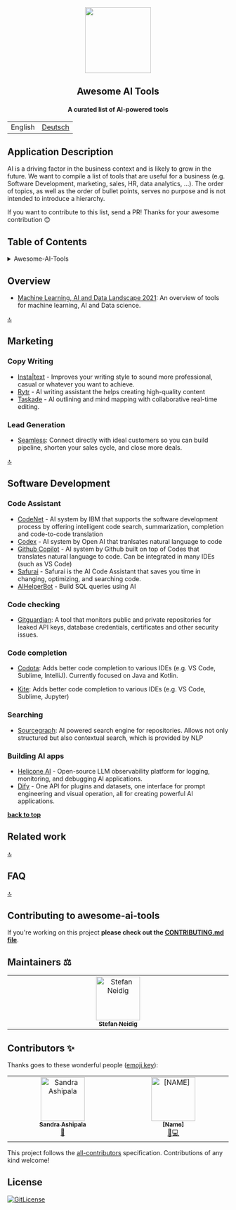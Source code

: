<!-- PROJECT TITLE -->
  <div id="header" align="center">
  <img src="https://github-production-user-asset-6210df.s3.amazonaws.com/19821445/239703832-7aae0dd8-467d-4d97-8844-d3767d7d0521.png" width="150" width="80"/>
</div>
 <h2 align="center">
    Awesome AI Tools
    <br />
    </h2>
     <h4 align="center">
    A curated list of AI-powered tools
    <br />
    </h4>

  <table align="center">
    <tbody>
        <tr>
            <td>English</td>
            <td><a href="https://github.com/sandramsc/awesome-ai-tools/blob/master/README.de.md">Deutsch</a></td>
        </tr>
    </tbody>
</table>

## Application Description

AI is a driving factor in the business context and is likely to grow in the future. We want to compile a list of tools that are useful for a business (e.g. Software Development, marketing, sales, HR, data analytics, ...). The order of topics, as well as the order of bullet points, serves no purpose and is not intended to introduce a hierarchy.

If you want to contribute to this list, send a PR! Thanks for your awesome contribution 😊

## Table of Contents

<details>
<summary>Awesome-AI-Tools</summary>

- [Application Description](#application-description)
- [Table of Contents](#table-of-contents)
- [Overview](#overview)
- [Marketing](#marketing)
    - [Copy Writing](#copy-writing)
    - [Lead Generation](#lead-generation)
- [Software Development](#software-development)
    - [Code Assistant](#code-assistant)
    - [Code checking](#code-checking)
    - [Code completion](#code-completion)
    - [Searching](#searching)
- [Related work](#related-work)
- [FAQ](#faq)
- [Contributing](#contributing)
- [Maintainers](#maintainers)
- [Contributors](#contributors)
- [License](#license)

</details>

## Overview

- [Machine Learning, AI and Data Landscape 2021](http://46eybw2v1nh52oe80d3bi91u-wpengine.netdna-ssl.com/wp-content/uploads/2021/09/ML-AI-Data-Landscape-2021.pdf): An overview of tools for machine learning, AI and Data science.

[🔝](https://github.com/nanogiants/awesome-ai-tools#table-of-contents)

## Marketing

### Copy Writing
- [Insta|text](https://instatext.io/) - Improves your writing style to sound more professional, casual or whatever you want to achieve. 
- [Rytr](https://rytr.me/) - AI writing assistant the helps creating high-quality content
- [Taskade](https://taskade.com/) - AI outlining and mind mapping with collaborative real-time editing.

### Lead Generation

- [Seamless](https://www.seamless.ai/): Connect directly with ideal customers so you can build pipeline, shorten your sales cycle, and close more deals.

[🔝](https://github.com/nanogiants/awesome-ai-tools#table-of-contents)


## Software Development

### Code Assistant
- [CodeNet](https://github.com/IBM/Project_CodeNet) - AI system by IBM that supports the software development process by offering intelligent code search, summarization, completion and code-to-code translation
- [Codex](https://openai.com/blog/openai-codex/) - AI system by Open AI that tranlsates natural language to code
- [Github Copilot](https://copilot.github.com/) - AI system by Github built on top of Codes that translates natural language to code. Can be integrated in many IDEs (such as VS Code)
- [Safurai](https://www.safurai.com/) - Safurai is the AI Code Assistant that saves you time in changing, optimizing, and searching code.
- [AIHelperBot](https://aihelperbot.com/) - Build SQL queries using AI

### Code checking

- [Gitguardian](https://www.gitguardian.com/): A tool that monitors public and private repositories for leaked API keys, database credentials, certificates and other security issues.

### Code completion

- [Codota](https://www.codota.com/): Adds better code completion to various IDEs (e.g. VS Code, Sublime, IntelliJ). Currently focused on Java and Kotlin.

- [Kite](https://www.kite.com/): Adds better code completion to various IDEs (e.g. VS Code, Sublime, Jupyter)

### Searching

- [Sourcegraph](https://sourcegraph.com/):  AI powered search engine for repositories. Allows not only structured but also contextual search, which is provided by NLP

### Building AI apps
- [Helicone AI](https://github.com/Helicone/helicone) - Open-source LLM observability platform for logging, monitoring, and debugging AI applications.
- [Dify](https://github.com/langgenius/dify) - One API for plugins and datasets, one interface for prompt engineering and visual operation, all for creating powerful AI applications. 

**[back to top](#table-of-contents)**

## Related work

[🔝](https://github.com/nanogiants/awesome-ai-tools#table-of-contents)


## FAQ

[🔝](https://github.com/nanogiants/awesome-ai-tools#table-of-contents)

## Contributing to awesome-ai-tools

If you're working on this project **please check out the
[CONTRIBUTING.md file](https://github.com/nanogiants/awesome-ai-tools/blob/master/CONTRIBUTING.md)**.

## Maintainers ⚖️
<table>
  <tbody>
    <tr>
      <td align="center" valign="top" width="14.28%"><a href="https://github.com/dasheck0"><img src="https://github-production-user-asset-6210df.s3.amazonaws.com/19821445/239706944-3bdd7b46-6b1e-4165-a035-08fa563d0de8.png" width="100px;" alt="Stefan Neidig"/><br /><sub><b>Stefan Neidig</b></sub></a>
      </td>
    </tr>
  </tbody>
</table>

## Contributors ✨

Thanks goes to these wonderful people ([emoji key](https://allcontributors.org/docs/en/emoji-key)):
<!-- ALL-CONTRIBUTORS-LIST:START - Do not remove or modify this section -->
<!-- prettier-ignore-start -->
<!-- markdownlint-disable -->
<table>
  <tbody>
    <tr>
    <!-- contributor-1-start -->
      <td align="center" valign="top" width="14.28%"><a href="https://github.com/sandramsc"><img src="https://github-production-user-asset-6210df.s3.amazonaws.com/19821445/239707280-a1fe09fb-f3c4-4727-b588-1a433a9e6574.png" width="100px;" alt="Sandra Ashipala"/><br /><sub><b>Sandra Ashipala</b></sub></a><br /><a href="https://github.com/nanogiants/awesome-ai-tools/commits?author=sandramsc" title="Doc">📖</a></td>
      <!-- contributor-1-end -->
      <!-- contributor-2-start -->
          <td align="center" valign="top" width="14.28%"><a href="https://github.com/github_username"><img src="https://cdn.pixabay.com/photo/2015/10/05/22/37/blank-profile-picture-973460_640.png" width="100px;" alt="[NAME]"/><br /><sub><b>[Name]</b></sub></a><br /><a href="https://github.com/nanogiants/awesome-ai-tools/commits?author=sandramsc" title="Bug">🐛</a><a href="https://github.com/nanogiants/awesome-ai-tools/commits?author=sandramsc" title="Code">💻</a></td>
      <!-- contributor-2-end -->
      <!-- contributor-3-end -->
      <!-- contributor-3-end -->
    </tr>
  </tbody>
</table>
<!-- markdownlint-restore -->
<!-- prettier-ignore-end -->
<!-- ALL-CONTRIBUTORS-LIST:END -->

This project follows the [all-contributors](https://github.com/all-contributors/all-contributors) specification. Contributions of any kind welcome!


## License

[![GitLicense](https://img.shields.io/badge/License-MIT-lime.svg)](https://github.com/nanogiants/awesome-ai-tools/blob/master/LICENSE)
